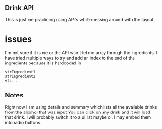 ## Drink API

This is just me practicing using API's while messing around with the layout.

# issues

I'm not sure if it is me or the API won't let me array through the ingredients.
I have tried multiple ways to try and add an index to the end of the ingredients because it is hardcoded in

```
strIngredient1
strIngredient2
etc...
```

## Notes

Right now I am using details and summary which lists all the available drinks from the alcohol that was input
You can click on any drink and it will load that drink.
I will probably switch it to a ul list maybe ol. I may embed them into radio buttons.
